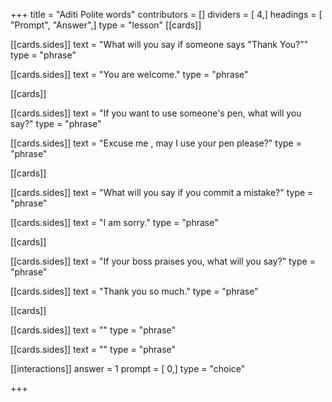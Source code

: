 +++
title = "Aditi Polite words"
contributors = []
dividers = [ 4,]
headings = [ "Prompt", "Answer",]
type = "lesson"
[[cards]]

[[cards.sides]]
text = "What will you say if someone says \"Thank You?\""
type = "phrase"

[[cards.sides]]
text = "You are welcome."
type = "phrase"

[[cards]]

[[cards.sides]]
text = "If you want to use someone's pen, what will you say?"
type = "phrase"

[[cards.sides]]
text = "Excuse me , may I use your pen please?"
type = "phrase"

[[cards]]

[[cards.sides]]
text = "What will you say if you commit a mistake?"
type = "phrase"

[[cards.sides]]
text = "I am sorry."
type = "phrase"

[[cards]]

[[cards.sides]]
text = "If your boss praises you, what will you say?"
type = "phrase"

[[cards.sides]]
text = "Thank you so much."
type = "phrase"

[[cards]]

[[cards.sides]]
text = ""
type = "phrase"

[[cards.sides]]
text = ""
type = "phrase"

[[interactions]]
answer = 1
prompt = [ 0,]
type = "choice"

+++
